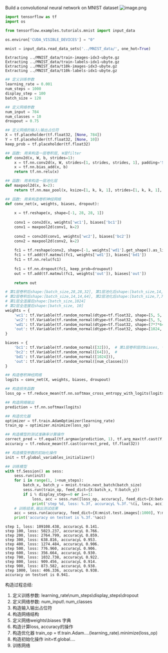 
Build a convolutional neural network on MNIST dataset
![image.png](attachment:image.png)


```python
import tensorflow as tf
import os
```


```python
from tensorflow.examples.tutorials.mnist import input_data
```


```python
os.environ['CUDA_VISIBLE_DEVICES'] = "0"
```


```python
mnist = input_data.read_data_sets('../MNIST_data/', one_hot=True)
```

    Extracting ../MNIST_data/train-images-idx3-ubyte.gz
    Extracting ../MNIST_data/train-labels-idx1-ubyte.gz
    Extracting ../MNIST_data/t10k-images-idx3-ubyte.gz
    Extracting ../MNIST_data/t10k-labels-idx1-ubyte.gz



```python
## 定义训练参数
learning_rate = 0.001
num_steps = 1000
display_step = 100
batch_size = 128
```


```python
## 定义网络参数
num_input = 784
num_classes = 10
droupout = 0.75
```


```python
## 定义网络的输入\输出占位符
X = tf.placeholder(tf.float32, [None, 784])
Y = tf.placeholder(tf.float32, [None, 10])
keep_prob = tf.placeholder(tf.float32)
```


```python
## 函数: 用来构造一层卷积层, W是filter
def conv2d(x, W, b, strides=1):
    x = tf.nn.conv2d(x, W, strides=[1, strides, strides, 1], padding='SAME')
    x = tf.nn.bias_add(x, b)
    return tf.nn.relu(x)
```


```python
## 函数: 用来构造一层池化层
def maxpool2d(x, k=2):
    return tf.nn.max_pool(x, ksize=[1, k, k, 1], strides=[1, k, k, 1], padding="SAME")
```


```python
## 函数: 用来构造卷积神经网络
def conv_net(x, weights, biases, dropout):
    
    x = tf.reshape(x, shape=[-1, 28, 28, 1])
    
    conv1 = conv2d(x, weights['wc1'], biases['bc1'])
    conv1 = maxpool2d(conv1, k=2)
    
    conv2 = conv2d(conv1, weights['wc2'], biases['bc2'])
    conv2 = maxpool2d(conv2, k=2)
    
    fc1 = tf.reshape(conv2, shape=[-1, weights['wd1'].get_shape().as_list()[0]])
    fc1 = tf.add(tf.matmul(fc1, weights['wd1']), biases['bd1'])
    fc1 = tf.nn.relu(fc1)
    
    fc1 = tf.nn.dropout(fc1, keep_prob=droupout)
    out = tf.add(tf.matmul(fc1, weights['out']), biases['out'])
    
    return out
```


```python
# 第1层卷积后shape:[batch_size,28,28,32], 第1层池化后shape:[batch_size,14,14,32]
# 第2层卷积后shape:[batch_size,14,14,64], 第2层池化后shape:[batch_size,7,7,64]
# 第1层全连接后shape:[batch_size,1024] 
# 第2层全连接后shape:[batch_size, 10] 
weights = {
    'wc1': tf.Variable(tf.random_normal(dtype=tf.float32, shape=[5, 5, 1, 32])),   
    'wc2': tf.Variable(tf.random_normal(dtype=tf.float32, shape=[5, 5, 32, 64])),  
    'wd1': tf.Variable(tf.random_normal(dtype=tf.float32, shape=[7*7*64, 1024])), 
    'out': tf.Variable(tf.random_normal(dtype=tf.float32, shape=[1024, num_classes]))      
}
```


```python
biases = {
    'bc1': tf.Variable(tf.random_normal([32])),  # 第1层卷积层的biases, 个数和第1个卷积核的输出通道数相同
    'bc2': tf.Variable(tf.random_normal([64])),  # 
    'bd1': tf.Variable(tf.random_normal([1024])),
    'out': tf.Variable(tf.random_normal([num_classes]))
}
```


```python
## 构造卷积神经网络
logits = conv_net(X, weights, biases, droupout)
```


```python
## 构造损失函数
loss_op = tf.reduce_mean(tf.nn.softmax_cross_entropy_with_logits(logits=logits, labels=Y))
```


```python
## 构造网络输出
prediction = tf.nn.softmax(logits)
```


```python
## 构造优化器
optimizer = tf.train.AdamOptimizer(learning_rate)
train_op = optimizer.minimize(loss_op)
```


```python
## 构造模型的测试准确率计算操作
correct_pred = tf.equal(tf.argmax(prediction, 1), tf.arg_max(tf.cast(Y, tf.float32), 1))
accuracy = tf.reduce_mean(tf.cast(correct_pred, tf.float32))
```


```python
## 构造模型参数的初始化操作
init = tf.global_variables_initializer()
```


```python
## 训练模型
with tf.Session() as sess:
    sess.run(init)
    for i in range(1, 1+num_steps):
        batch_x, batch_y = mnist.train.next_batch(batch_size)
        sess.run(train_op, feed_dict={X:batch_x, Y:batch_y})
        if i % display_step==0 or i==1:
            loss, acc = sess.run([loss_op, accuracy], feed_dict={X:batch_x, Y:batch_y})
            print('step %d, loss: %.3f, accuracyL %.3f.'%(i, loss, acc))
    # 训练结束,输出测试结果
    acc = sess.run(accuracy, feed_dict={X:mnist.test.images[:1000], Y:mnist.test.labels[:1000]})
    print('accuracy on testset is %.3f.'%acc)
```

    step 1, loss: 109108.438, accuracyL 0.141.
    step 100, loss: 5023.237, accuracyL 0.766.
    step 200, loss: 2764.799, accuracyL 0.859.
    step 300, loss: 638.816, accuracyL 0.953.
    step 400, loss: 1274.484, accuracyL 0.906.
    step 500, loss: 776.960, accuracyL 0.906.
    step 600, loss: 356.664, accuracyL 0.930.
    step 700, loss: 1032.738, accuracyL 0.922.
    step 800, loss: 909.456, accuracyL 0.914.
    step 900, loss: 873.582, accuracyL 0.938.
    step 1000, loss: 406.336, accuracyL 0.938.
    accuracy on testset is 0.941.


构造过程总结:

1. 定义训练参数: learning_rate\num_steps\display_steps\dropout
2. 定义网络参数: num_input\ num_classes
3. 构造输入输出占位符
4. 构造网络结构
5. 定义网络weights\biases 字典
6. 构造计算loss, accuracy的操作 
7. 构造优化器 train_op = tf.train.Adam....(learning_rate).minimize(loss_op)
8. 构造初始化操作 init=tf.global....
9. 训练网络

